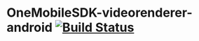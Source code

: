 # OneMobileSDK-videorenderer-android [![Build Status](https://travis-ci.com/aol-public/OneMobileSDK-videorenderer-android.svg?branch=master)](https://travis-ci.com/aol-public/OneMobileSDK-videorenderer-android)
